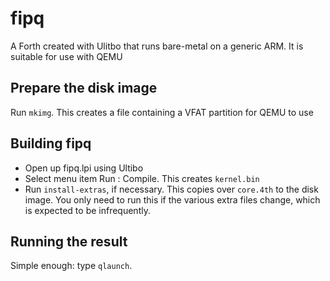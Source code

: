 # fipq

A Forth created with Ulitbo that runs bare-metal on a generic ARM. It is suitable for use with QEMU

## Prepare the disk image

Run `mkimg`. This creates a file containing a VFAT partition for QEMU to use


## Building fipq

* Open up fipq.lpi using Ultibo
* Select menu item Run : Compile. This creates `kernel.bin`
* Run `install-extras`, if necessary. This copies over `core.4th` to the disk image. You only need to run this if the various extra files change, which is expected to be infrequently.

## Running the result

Simple enough: type `qlaunch`.
